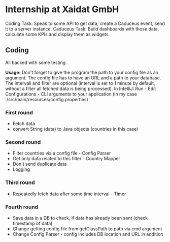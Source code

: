 # Internship at Xaidat GmbH
Coding Task: Speak to some API to get data, create a Caduceus event, send it to a server instance.
Caduceus Task: Build dashboards with those data, calculate some KPIs and display them as widgets.

## Coding
All backed with some testing.

**Usage:** Don't forget to give the program the path to your config file as an argument.
The config file has to have an URL and a path to your database. The intervall and filter are optional (interval is set to 1 minute by default, without a filter all fetched data is being processed).
In IntelliJ: Run - Edit Configurations - CLI arguments to your application (in my case ./src/main/resources/config.properties)

### First round
- Fetch data
- convert String (data) to Java objects (countries in this case)

### Second round
- Filter countries via a config file - Config Parser
- Get only data related to this filter - Country Mapper
- Don't send duplicate data
- Logging

### Third round
- Repeatedly fetch data after some time interval - Timer

### Fourth round
- Save data in a DB to check, if data has already been sent (check timestamp of data)
- Change getting config file from getClassPath to path via cmd argument
- Change Config Parser - config includes DB location and URL in addition
